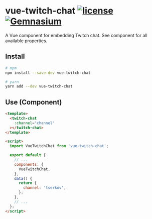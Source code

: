 # vue-twitch-chat [![license](https://img.shields.io/github/license/tserkov/go-twitch-api.svg)]() [![Gemnasium](https://img.shields.io/gemnasium/tserkov/go-twitch-api.svg)]()
A Vue component for embedding Twitch chat. See component for all available properties.

## Install

``` bash
# npm
npm install --save-dev vue-twitch-chat
```

``` bash
# yarn
yarn add --dev vue-twitch-chat
```

## Use (Component)

```html
<template>
  <twitch-chat
    :channel="channel"
  ></twitch-chat>
</template>

<script>
  import VueTwitchChat from 'vue-twitch-chat';

  export default {
    // ...
    components: {
      VueTwitchChat,
    },
    data() {
      return {
        channel: 'tserkov',
      };
    },
    // ...
  };
</script>
```
